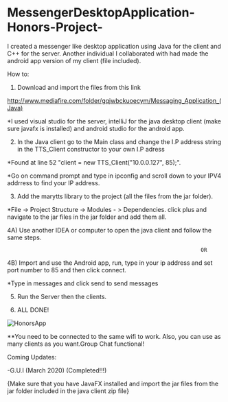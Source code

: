 # MessengerDesktopApplication-Honors-Project-
I created a messenger like desktop application using Java for the client and C++ for the server. Another individual I collaborated with had made the  android app version of my client (file included).

How to:
1) Download and import the files from this link

http://www.mediafire.com/folder/gqjwbckuoecym/Messaging_Application_(Java)

*I used visual studio for the server, intelliJ for the java desktop client (make sure javafx is installed) and android studio for the android app.

2) In the Java client go to the Main class and change the I.P address string in the TTS_Client constructor to your own I.P adress 

*Found at line 52 "client = new TTS_Client("10.0.0.127", 85);".

*Go on command prompt and type in ipconfig and scroll down to your IPV4 addrress to find your IP address.

3) Add the marytts library to the project (all the files from the jar folder).

*File -> Project Structure -> Modules - > Dependencies. click plus and navigate to the jar files in the jar folder and add them all.

4A) Use another IDEA or computer to open the java client and follow the same steps.

                                                                   OR
4B) Import and use the Android app, run, type in your ip address and set port number to 85 and then click connect.

*Type in messages and click send to send messages

5) Run the Server then the clients.

6) ALL DONE!

![HonorsApp](https://user-images.githubusercontent.com/55858312/78512369-c38f5780-7758-11ea-9f51-4dc8e596b82f.PNG)


**You need to be connected to the same wifi to work. Also, you can use as many clients as you want.Group Chat functional!

Coming Updates:

-G.U.I (March 2020) (Completed!!!)

{Make sure that you have JavaFX installed and import the jar files from the jar folder included in the java client zip file}
